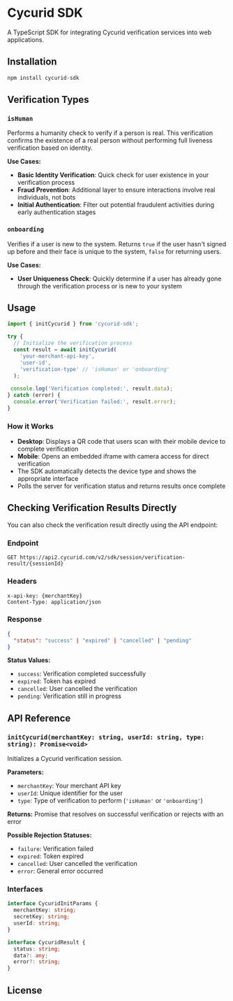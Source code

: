 # Cycurid SDK

A TypeScript SDK for integrating Cycurid verification services into web applications.

## Installation

```bash
npm install cycurid-sdk
```

## Verification Types

### `isHuman`
Performs a humanity check to verify if a person is real. This verification confirms the existence of a real person without performing full liveness verification based on identity.

**Use Cases:**
- **Basic Identity Verification**: Quick check for user existence in your verification process
- **Fraud Prevention**: Additional layer to ensure interactions involve real individuals, not bots
- **Initial Authentication**: Filter out potential fraudulent activities during early authentication stages

### `onboarding`
Verifies if a user is new to the system. Returns `true` if the user hasn't signed up before and their face is unique to the system, `false` for returning users.

**Use Cases:**
- **User Uniqueness Check**: Quickly determine if a user has already gone through the verification process or is new to your system

## Usage

```typescript
import { initCycurid } from 'cycurid-sdk';

try {
  // Initialize the verification process
  const result = await initCycurid(
    'your-merchant-api-key',
    'user-id',
    'verification-type' // 'isHuman' or 'onboarding'
  );
  
 console.log('Verification completed:', result.data);
} catch (error) {
  console.error('Verification failed:', result.error);
}
```

### How it Works

- **Desktop**: Displays a QR code that users scan with their mobile device to complete verification
- **Mobile**: Opens an embedded iframe with camera access for direct verification
- The SDK automatically detects the device type and shows the appropriate interface
- Polls the server for verification status and returns results once complete

## Checking Verification Results Directly

You can also check the verification result directly using the API endpoint:

### Endpoint
```
GET https://api2.cycurid.com/v2/sdk/session/verification-result/{sessionId}
```

### Headers
```
x-api-key: {merchantKey}
Content-Type: application/json
```

### Response
```json
{
  "status": "success" | "expired" | "cancelled" | "pending"
}
```

**Status Values:**
- `success`: Verification completed successfully
- `expired`: Token has expired
- `cancelled`: User cancelled the verification
- `pending`: Verification still in progress

## API Reference

### `initCycurid(merchantKey: string, userId: string, type: string): Promise<void>`

Initializes a Cycurid verification session.

**Parameters:**
- `merchantKey`: Your merchant API key
- `userId`: Unique identifier for the user  
- `type`: Type of verification to perform (`'isHuman'` or `'onboarding'`)

**Returns:** Promise that resolves on successful verification or rejects with an error

**Possible Rejection Statuses:**
- `failure`: Verification failed
- `expired`: Token expired
- `cancelled`: User cancelled the verification
- `error`: General error occurred

### Interfaces

```typescript
interface CycuridInitParams {
  merchantKey: string;
  secretKey: string;
  userId: string;
}

interface CycuridResult {
  status: string;
  data?: any;
  error?: string;
}
```

## License
